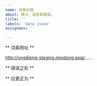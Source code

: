 ```yaml
---
name: 词条纠错
about: 释义、读音有错误。
title: ''
labels: 'data issue'
assignees: ''

---
```


** 词条网址 **

http://yngdieng-staging.mindong.asia/......


** 错误之处 **


** 应更正为 **

